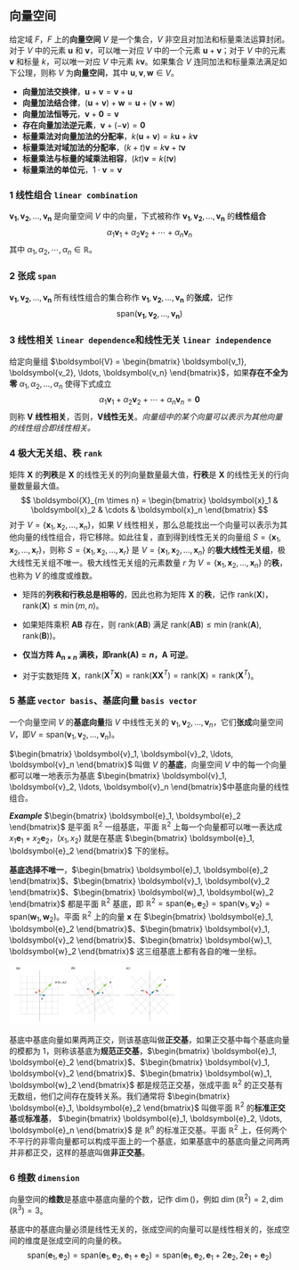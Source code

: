 ## 向量空间

给定域 $F$，$F$ 上的**向量空间** $V$ 是一个集合，$V$ 非空且对加法和标量乘法运算封闭。对于 $V$ 中的元素 $\boldsymbol{u}$ 和 $\boldsymbol{v}$，可以唯一对应 $V$ 中的一个元素 $\boldsymbol{u} + \boldsymbol{v}$；对于 $V$ 中的元素 $\boldsymbol{v}$ 和标量 $k$，可以唯一对应 $V$ 中元素 $k\boldsymbol{v}$。如果集合 $V$ 连同加法和标量乘法满足如下公理，则称 $V$ 为**向量空间**，其中 $\boldsymbol{u}, \boldsymbol{v}, \boldsymbol{w} \in V$。

- **向量加法交换律**，$\boldsymbol{u} + \boldsymbol{v} = \boldsymbol{v} + \boldsymbol{u}$
- **向量加法结合律**，$(\boldsymbol{u} + \boldsymbol{v}) + \boldsymbol{w} = \boldsymbol{u} + (\boldsymbol{v} + \boldsymbol{w})$
- **向量加法恒等元**，$\boldsymbol{v} + \boldsymbol{0} = \boldsymbol{v}$
- **存在向量加法逆元素**，$\boldsymbol{v} + (-\boldsymbol{v}) = \boldsymbol{0}$
- **标量乘法对向量加法的分配率**，$k(\boldsymbol{u} + \boldsymbol{v}) = k\boldsymbol{u} + k\boldsymbol{v}$
- **标量乘法对域加法的分配率**，$(k+t)\boldsymbol{v} = k\boldsymbol{v} + t\boldsymbol{v}$
- **标量乘法与标量的域乘法相容**，$(kt)\boldsymbol{v} = k(t\boldsymbol{v})$
- **标量乘法的单位元**，$1 \cdot \boldsymbol{v} = \boldsymbol{v}$

### 1 线性组合 `linear combination`

$\boldsymbol{v_1}, \boldsymbol{v_2}, \ldots, \boldsymbol{v_n}$ 是向量空间 $V$ 中的向量，下式被称作 $\boldsymbol{v_1}, \boldsymbol{v_2}, \ldots, \boldsymbol{v_n}$ 的**线性组合**
$$
\alpha_1\boldsymbol{v}_1 + \alpha_2\boldsymbol{v}_2 + \cdots + \alpha_n\boldsymbol{v}_n
$$
其中 $\alpha_1, \alpha_2, \cdots,\alpha_n \in \mathbb{R}$​。

### 2 张成 `span`

$\boldsymbol{v_1}, \boldsymbol{v_2}, \ldots, \boldsymbol{v_n}$ 所有线性组合的集合称作 $\boldsymbol{v_1}, \boldsymbol{v_2}, \ldots, \boldsymbol{v_n}$ 的**张成**，记作
$$
\text{span}(\boldsymbol{v_1}, \boldsymbol{v_2}, \ldots, \boldsymbol{v_n})
$$

### 3 线性相关 `linear dependence`和线性无关 `linear independence`

给定向量组 $\boldsymbol{V} = \begin{bmatrix} \boldsymbol{v_1}, \boldsymbol{v_2}, \ldots, \boldsymbol{v_n} \end{bmatrix}$，如果**存在不全为零** $\alpha_1, \alpha_2, \ldots, \alpha_n$ 使得下式成立
$$
\alpha_1\boldsymbol{v}_1 + \alpha_2\boldsymbol{v}_2 + \cdots + \alpha_n\boldsymbol{v}_n = \boldsymbol{0}
$$
则称 $\boldsymbol{V}$ **线性相关**，否则，$\boldsymbol{V}$​ **线性无关**。*向量组中的某个向量可以表示为其他向量的线性组合即线性相关。*

### 4 极大无关组、秩 `rank`

矩阵 $\boldsymbol{X}$ 的**列秩**是 $\boldsymbol{X}$ 的线性无关的列向量数量最大值，**行秩**是 $\boldsymbol{X}$ 的线性无关的行向量数量最大值。
$$
\boldsymbol{X}_{m \times n} = \begin{bmatrix} \boldsymbol{x}_1 & \boldsymbol{x}_2 & \cdots & \boldsymbol{x}_n \end{bmatrix}
$$
对于 $V = \{\boldsymbol{x}_1, \boldsymbol{x}_2, \ldots, \boldsymbol{x}_n \}$，如果 $V$ 线性相关，那么总能找出一个向量可以表示为其他向量的线性组合，将它移除。如此往复，直到得到线性无关的向量组 $S = \{\boldsymbol{x}_1, \boldsymbol{x}_2, \ldots, \boldsymbol{x}_r \}$，则称 $S = \{\boldsymbol{x}_1, \boldsymbol{x}_2, \ldots, \boldsymbol{x}_r \}$ 是 $V = \{\boldsymbol{x}_1, \boldsymbol{x}_2, \ldots, \boldsymbol{x}_n \}$ 的**极大线性无关组**，极大线性无关组不唯一。极大线性无关组的元素数量 $r$ 为 $V = \{\boldsymbol{x}_1, \boldsymbol{x}_2, \ldots, \boldsymbol{x}_n \}$ 的**秩**，也称为 $V$ 的维度或维数。

- 矩阵的**列秩和行秩总是相等的**，因此也称为矩阵 $\boldsymbol{X}$ 的**秩**，记作 $\text{rank}(\boldsymbol{X})$，$\text{rank}({\boldsymbol{X}}) \leqslant \min(m, n)$。

- 如果矩阵乘积 $\boldsymbol{A}\boldsymbol{B}$ 存在，则 $\text{rank}(\boldsymbol{A}\boldsymbol{B})$ 满足 $\text{rank}(\boldsymbol{A}\boldsymbol{B}) \leqslant \min(\text{rank}(\boldsymbol{A}), \text{rank}(\boldsymbol{B}))$。

- **仅当方阵 $\boldsymbol{A}_{n \times n}$ 满秩，即$\text{rank}(\boldsymbol{A}) = n$，$\boldsymbol{A}$ 可逆**。

- 对于实数矩阵 $\boldsymbol{X}$，$\text{rank}(\boldsymbol{X}^T\boldsymbol{X}) = \text{rank}(\boldsymbol{X}\boldsymbol{X}^T) = \text{rank}(\boldsymbol{X}) = \text{rank}(\boldsymbol{X}^T)$。

### 5 基底 `vector basis`、基底向量 `basis vector`

一个向量空间 $V$ 的**基底向量**指 $V$ 中线性无关的 $\boldsymbol{v}_1, \boldsymbol{v}_2, \ldots, \boldsymbol{v}_n$，它们**张成**向量空间 $V$，即$V = \text{span}(\boldsymbol{v}_1, \boldsymbol{v}_2, \ldots, \boldsymbol{v}_n)$。

$\begin{bmatrix} \boldsymbol{v}_1, \boldsymbol{v}_2, \ldots, \boldsymbol{v}_n \end{bmatrix}$ 叫做 $V$ 的**基底**，向量空间 $V$ 中的每一个向量都可以唯一地表示为基底 $\begin{bmatrix} \boldsymbol{v}_1, \boldsymbol{v}_2, \ldots, \boldsymbol{v}_n \end{bmatrix}$​​ 中基底向量的线性组合。

**_Example_** $\begin{bmatrix} \boldsymbol{e}_1, \boldsymbol{e}_2 \end{bmatrix}$ 是平面 $\mathbb{R}^2$ 一组基底，平面 $\mathbb{R}^2$ 上每一个向量都可以唯一表达成 $x_1\boldsymbol{e}_1 + x_2\boldsymbol{e}_2$，$(x_1, x_2)$ 就是在基底 $\begin{bmatrix} \boldsymbol{e}_1, \boldsymbol{e}_2 \end{bmatrix}$ 下的坐标。

**基底选择不唯一**，$\begin{bmatrix} \boldsymbol{e}_1, \boldsymbol{e}_2 \end{bmatrix}$、$\begin{bmatrix} \boldsymbol{v}_1, \boldsymbol{v}_2 \end{bmatrix}$、$\begin{bmatrix} \boldsymbol{w}_1, \boldsymbol{w}_2 \end{bmatrix}$ 都是平面 $\mathbb{R}^2$ 基底，即 $\mathbb{R}^2 = \text{span}(\boldsymbol{e}_1, \boldsymbol{e}_2) = \text{span}(\boldsymbol{v}_1, \boldsymbol{v}_2) = \text{span}(\boldsymbol{w}_1, \boldsymbol{w}_2)$。平面 $\mathbb{R}^2$ 上的向量 $\boldsymbol{x}$ 在 $\begin{bmatrix} \boldsymbol{e}_1, \boldsymbol{e}_2 \end{bmatrix}$、$\begin{bmatrix} \boldsymbol{v}_1, \boldsymbol{v}_2 \end{bmatrix}$、$\begin{bmatrix} \boldsymbol{w}_1, \boldsymbol{w}_2 \end{bmatrix}$ 这三组基底上都有各自的唯一坐标。

<img src="./_Resources/vector_space/vector_space_001.png" style="zoom:30%;" />

基底中基底向量如果两两正交，则该基底叫做**正交基**，如果正交基中每个基底向量的模都为 $1$，则称该基底为**规范正交基**，$\begin{bmatrix} \boldsymbol{e}_1, \boldsymbol{e}_2 \end{bmatrix}$、$\begin{bmatrix} \boldsymbol{v}_1, \boldsymbol{v}_2 \end{bmatrix}$、$\begin{bmatrix} \boldsymbol{w}_1, \boldsymbol{w}_2 \end{bmatrix}$ 都是规范正交基，张成平面 $\mathbb{R}^2$ 的正交基有无数组，他们之间存在旋转关系。我们通常将 $\begin{bmatrix} \boldsymbol{e}_1, \boldsymbol{e}_2 \end{bmatrix}$ 叫做平面 $\mathbb{R}^2$ 的**标准正交基**或**标准基**， $\begin{bmatrix} \boldsymbol{e}_1, \boldsymbol{e}_2, \ldots, \boldsymbol{e}_n \end{bmatrix}$ 是 $\mathbb{R}^n$​ 的标准正交基。平面 $\mathbb{R}^2$ 上，任何两个不平行的非零向量都可以构成平面上的一个基底，如果基底中的基底向量之间两两并非都正交，这样的基底叫做**非正交基**。

### 6 维数 `dimension`

向量空间的**维数**是基底中基底向量的个数，记作 $\dim()$，例如 $\dim(\mathbb{R}^2) = 2, \dim(\mathbb{R}^3) = 3$​。

基底中的基底向量必须是线性无关的，张成空间的向量可以是线性相关的，张成空间的维度是张成空间的向量的秩。
$$
\text{span}(\boldsymbol{e}_1,\boldsymbol{e}_2) = \text{span}(\boldsymbol{e}_1,\boldsymbol{e}_2,\boldsymbol{e}_1+\boldsymbol{e}_2) = \text{span}(\boldsymbol{e}_1,\boldsymbol{e}_2,\boldsymbol{e}_1+2\boldsymbol{e}_2,2\boldsymbol{e}_1+\boldsymbol{e}_2)
$$























